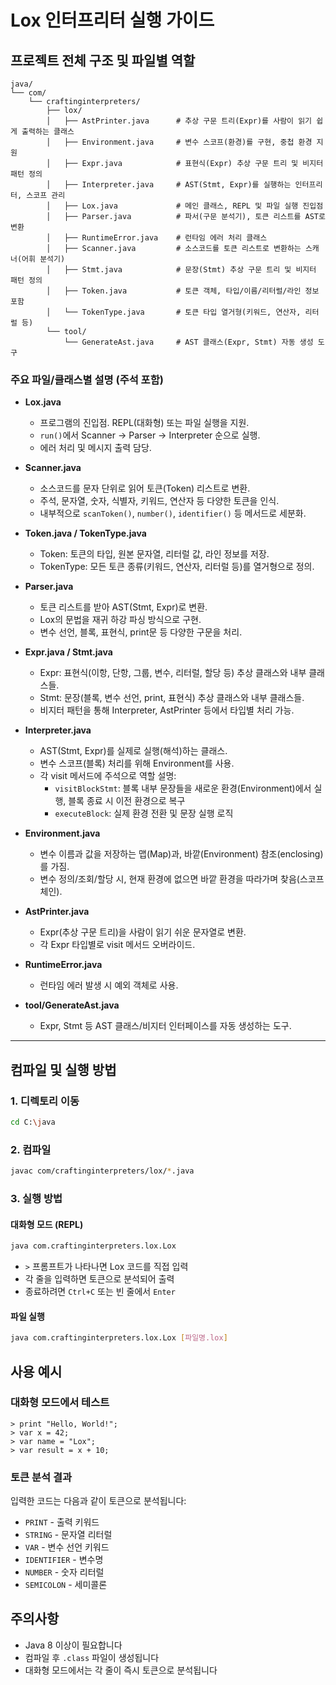 # Lox 인터프리터 실행 가이드

## 프로젝트 전체 구조 및 파일별 역할

```
java/
└── com/
    └── craftinginterpreters/
        ├── lox/
        │   ├── AstPrinter.java      # 추상 구문 트리(Expr)를 사람이 읽기 쉽게 출력하는 클래스
        │   ├── Environment.java     # 변수 스코프(환경)를 구현, 중첩 환경 지원
        │   ├── Expr.java            # 표현식(Expr) 추상 구문 트리 및 비지터 패턴 정의
        │   ├── Interpreter.java     # AST(Stmt, Expr)를 실행하는 인터프리터, 스코프 관리
        │   ├── Lox.java             # 메인 클래스, REPL 및 파일 실행 진입점
        │   ├── Parser.java          # 파서(구문 분석기), 토큰 리스트를 AST로 변환
        │   ├── RuntimeError.java    # 런타임 에러 처리 클래스
        │   ├── Scanner.java         # 소스코드를 토큰 리스트로 변환하는 스캐너(어휘 분석기)
        │   ├── Stmt.java            # 문장(Stmt) 추상 구문 트리 및 비지터 패턴 정의
        │   ├── Token.java           # 토큰 객체, 타입/이름/리터럴/라인 정보 포함
        │   └── TokenType.java       # 토큰 타입 열거형(키워드, 연산자, 리터럴 등)
        └── tool/
            └── GenerateAst.java     # AST 클래스(Expr, Stmt) 자동 생성 도구
```

### 주요 파일/클래스별 설명 (주석 포함)

- **Lox.java**
  - 프로그램의 진입점. REPL(대화형) 또는 파일 실행을 지원.
  - `run()`에서 Scanner → Parser → Interpreter 순으로 실행.
  - 에러 처리 및 메시지 출력 담당.

- **Scanner.java**
  - 소스코드를 문자 단위로 읽어 토큰(Token) 리스트로 변환.
  - 주석, 문자열, 숫자, 식별자, 키워드, 연산자 등 다양한 토큰을 인식.
  - 내부적으로 `scanToken()`, `number()`, `identifier()` 등 메서드로 세분화.

- **Token.java / TokenType.java**
  - Token: 토큰의 타입, 원본 문자열, 리터럴 값, 라인 정보를 저장.
  - TokenType: 모든 토큰 종류(키워드, 연산자, 리터럴 등)를 열거형으로 정의.

- **Parser.java**
  - 토큰 리스트를 받아 AST(Stmt, Expr)로 변환.
  - Lox의 문법을 재귀 하강 파싱 방식으로 구현.
  - 변수 선언, 블록, 표현식, print문 등 다양한 구문을 처리.

- **Expr.java / Stmt.java**
  - Expr: 표현식(이항, 단항, 그룹, 변수, 리터럴, 할당 등) 추상 클래스와 내부 클래스들.
  - Stmt: 문장(블록, 변수 선언, print, 표현식) 추상 클래스와 내부 클래스들.
  - 비지터 패턴을 통해 Interpreter, AstPrinter 등에서 타입별 처리 가능.

- **Interpreter.java**
  - AST(Stmt, Expr)를 실제로 실행(해석)하는 클래스.
  - 변수 스코프(블록) 처리를 위해 Environment를 사용.
  - 각 visit 메서드에 주석으로 역할 설명:
    - `visitBlockStmt`: 블록 내부 문장들을 새로운 환경(Environment)에서 실행, 블록 종료 시 이전 환경으로 복구
    - `executeBlock`: 실제 환경 전환 및 문장 실행 로직

- **Environment.java**
  - 변수 이름과 값을 저장하는 맵(Map)과, 바깥(Environment) 참조(enclosing)를 가짐.
  - 변수 정의/조회/할당 시, 현재 환경에 없으면 바깥 환경을 따라가며 찾음(스코프 체인).

- **AstPrinter.java**
  - Expr(추상 구문 트리)을 사람이 읽기 쉬운 문자열로 변환.
  - 각 Expr 타입별로 visit 메서드 오버라이드.

- **RuntimeError.java**
  - 런타임 에러 발생 시 예외 객체로 사용.

- **tool/GenerateAst.java**
  - Expr, Stmt 등 AST 클래스/비지터 인터페이스를 자동 생성하는 도구.

---

## 컴파일 및 실행 방법

### 1. 디렉토리 이동
```bash
cd C:\java
```

### 2. 컴파일
```bash
javac com/craftinginterpreters/lox/*.java
```

### 3. 실행 방법

#### 대화형 모드 (REPL)
```bash
java com.craftinginterpreters.lox.Lox
```
- `>` 프롬프트가 나타나면 Lox 코드를 직접 입력
- 각 줄을 입력하면 토큰으로 분석되어 출력
- 종료하려면 `Ctrl+C` 또는 빈 줄에서 `Enter`

#### 파일 실행
```bash
java com.craftinginterpreters.lox.Lox [파일명.lox]
```

## 사용 예시

### 대화형 모드에서 테스트
```
> print "Hello, World!";
> var x = 42;
> var name = "Lox";
> var result = x + 10;
```

### 토큰 분석 결과
입력한 코드는 다음과 같이 토큰으로 분석됩니다:
- `PRINT` - 출력 키워드
- `STRING` - 문자열 리터럴
- `VAR` - 변수 선언 키워드
- `IDENTIFIER` - 변수명
- `NUMBER` - 숫자 리터럴
- `SEMICOLON` - 세미콜론

## 주의사항
- Java 8 이상이 필요합니다
- 컴파일 후 `.class` 파일이 생성됩니다
- 대화형 모드에서는 각 줄이 즉시 토큰으로 분석됩니다 
